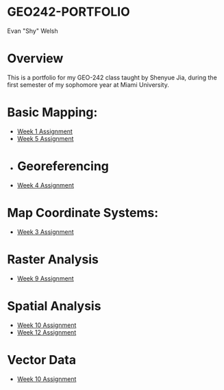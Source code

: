 # GEO242-PORTFOLIO
Evan "Shy" Welsh
# Overview
This is a portfolio for my GEO-242 class taught by Shenyue Jia, during the first semester of my sophomore year at Miami University.
# Basic Mapping:
- [Week 1 Assignment](https://github.com/welshshy/GEO242-PORTFOLIO/blob/c08a586e5d7c9a72edc210a89b852ddf9be65863/basic-mapping/Copy_of_week_01_assignment_template.ipynb)
- [Week 5 Assignment](https://github.com/welshshy/GEO242-PORTFOLIO/blob/c08a586e5d7c9a72edc210a89b852ddf9be65863/basic-mapping/Week5_Assignment.ipynb)
- # Georeferencing
- [Week 4 Assignment](https://github.com/welshshy/GEO242-PORTFOLIO/blob/b66b09324cc925412b44c86c4befee57f9283d42/georeferencing/Week4_Assignment.ipynb)
# Map Coordinate Systems:
- [Week 3 Assignment](https://github.com/welshshy/GEO242-PORTFOLIO/blob/c08a586e5d7c9a72edc210a89b852ddf9be65863/map-coord-systems/GEO242_Week3_Assignment.ipynb)
# Raster Analysis
- [Week 9 Assignment](https://github.com/welshshy/GEO242-PORTFOLIO/blob/c407220ff5374aac7a1af161358fe8f7c8e31b9e/raster_analysis/Copy_of_week_09_assignment_template.ipynb)
# Spatial Analysis
- [Week 10 Assignment](https://github.com/welshshy/GEO242-PORTFOLIO/blob/936451e89e9669be439608ed0ff5509d71703a56/spatial_analysis/Week_10_Assignment.ipynb)
- [Week 12 Assignment](https://github.com/welshshy/GEO242-PORTFOLIO/blob/c407220ff5374aac7a1af161358fe8f7c8e31b9e/spatial_analysis/Week12.ipynb)
# Vector Data
- [Week 10 Assignment](https://github.com/welshshy/GEO242-PORTFOLIO/blob/c11b20c2aa589c5fb7652462788785cfe4a9b241/vector_data/Copy_of_week_10_assignment_template.ipynb)

